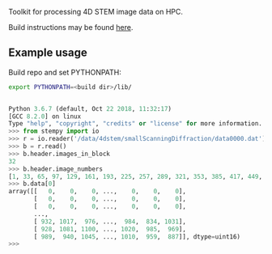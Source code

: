 Toolkit for processing 4D STEM image data on HPC.

Build instructions may be found [here](BUILDING.md).

Example usage
-------------

Build repo and set PYTHONPATH:

```bash
export PYTHONPATH=<build dir>/lib/
```


```python

Python 3.6.7 (default, Oct 22 2018, 11:32:17)
[GCC 8.2.0] on linux
Type "help", "copyright", "credits" or "license" for more information.
>>> from stempy import io
>>> r = io.reader('/data/4dstem/smallScanningDiffraction/data0000.dat')
>>> b = r.read()
>>> b.header.images_in_block
32
>>> b.header.image_numbers
[1, 33, 65, 97, 129, 161, 193, 225, 257, 289, 321, 353, 385, 417, 449, 481, 513, 545, 577, 609, 641, 673, 705, 737, 769, 801, 833, 865, 897, 929, 961, 993]
>>> b.data[0]
array([[   0,    0,    0, ...,    0,    0,    0],
       [   0,    0,    0, ...,    0,    0,    0],
       [   0,    0,    0, ...,    0,    0,    0],
       ...,
       [ 932, 1017,  976, ...,  984,  834, 1031],
       [ 928, 1081, 1100, ..., 1020,  985,  969],
       [ 989,  940, 1045, ..., 1010,  959,  887]], dtype=uint16)
>>>

```
